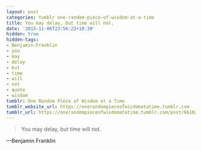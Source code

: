 ```yaml
---
layout: post
categories: tumblr one-random-piece-of-wisdom-at-a-time
title: You may delay, but time will not.
date: '2013-11-06T23:56:22+10:30'
hidden: true
hidden-tags:
- Benjamin-Franklin
- you
- may
- delay
- but
- time
- will
- not
- quote
- wisdom
tumblr: One Random Piece of Wisdom at a Time
tumblr_website_url: https://onerandompieceofwisdomatatime.tumblr.com
tumblr_url: https://onerandompieceofwisdomatatime.tumblr.com/post/66182806905/you-may-delay-but-time-will-not
---
```

> You may delay, but time will not.

—Benjamin Franklin
